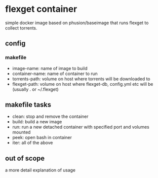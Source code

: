 # flexget container

simple docker image based on phusion/baseimage that runs flexget to collect torrents.

## config
### makefile
- image-name: name of image to build
- container-name: name of container to run
- torrents-path: volume on host where torrents will be downloaded to
- flexget-path: volume on host where flexget-db, config.yml etc will be (usually . or ~/.flexget)

## makefile tasks
- clean: stop and remove the container
- build: build a new image
- run: run a new detached container with specified port and volumes mounted
- peek: open bash in container
- iter: all of the above

## out of scope
a more detail explanation of usage
